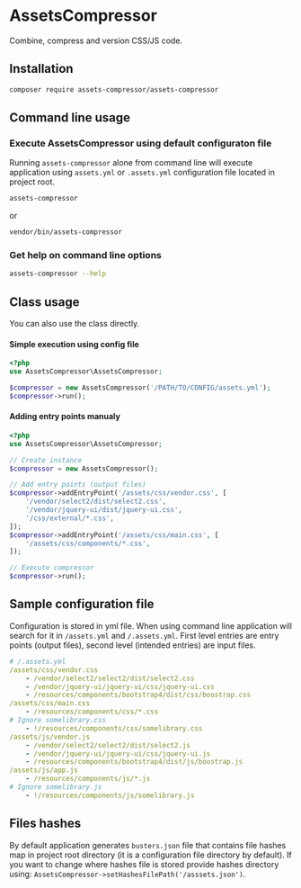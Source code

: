 # AssetsCompressor
Combine, compress and version CSS/JS code.

## Installation
```bash
composer require assets-compressor/assets-compressor
```


## Command line usage

### Execute AssetsCompressor using default configuraton file
Running `assets-compressor` alone from command line will execute application
using `assets.yml` or `.assets.yml` configuration file located in project root.
```bash
assets-compressor
```
or
```bash
vendor/bin/assets-compressor
```

### Get help on command line options
```bash
assets-compressor --help
```


## Class usage
You can also use the class directly. 

#### Simple execution using config file
```php
<?php
use AssetsCompressor\AssetsCompressor;

$compressor = new AssetsCompressor('/PATH/TO/CONFIG/assets.yml');
$compressor->run();

```

#### Adding entry points manualy
```php
<?php
use AssetsCompressor\AssetsCompressor;

// Create instance
$compressor = new AssetsCompressor();

// Add entry points (output files)
$compressor->addEntryPoint('/assets/css/vendor.css', [
    '/vendor/select2/dist/select2.css',
    '/vendor/jquery-ui/dist/jquery-ui.css',
    '/css/external/*.css',
]);
$compressor->addEntryPoint('/assets/css/main.css', [
    '/assets/css/components/*.css',
]);

// Execute compressor
$compressor->run();
```


## Sample configuration file
Configuration is stored in yml file. When using command line application will search
for it in `/assets.yml` and `/.assets.yml`. First level entries are entry points (output files),
second level (intended entries) are input files.
```yml
# /.assets.yml
/assets/css/vendor.css
    - /vendor/select2/select2/dist/select2.css
    - /vendor/jquery-ui/jquery-ui/css/jquery-ui.css
    - /resources/components/bootstrap4/dist/css/boostrap.css
/assets/css/main.css
    - /resources/components/css/*.css
# Ignore somelibrary.css
    - !/resources/components/css/somelibrary.css
/assets/js/vendor.js
    - /vendor/select2/select2/dist/select2.js
    - /vendor/jquery-ui/jquery-ui/css/jquery-ui.js
    - /resources/components/bootstrap4/dist/js/boostrap.js
/assets/js/app.js
    - /resources/components/js/*.js
# Ignore somelibrary.js
    - !/resources/components/js/somelibrary.js
```


## Files hashes
By default application generates `busters.json` file that contains file hashes map 
in project root directory (it is a configuration file directory by default). If you 
want to change where hashes file is stored provide hashes directory using: 
`AssetsCompressor->setHashesFilePath('/asssets.json')`.